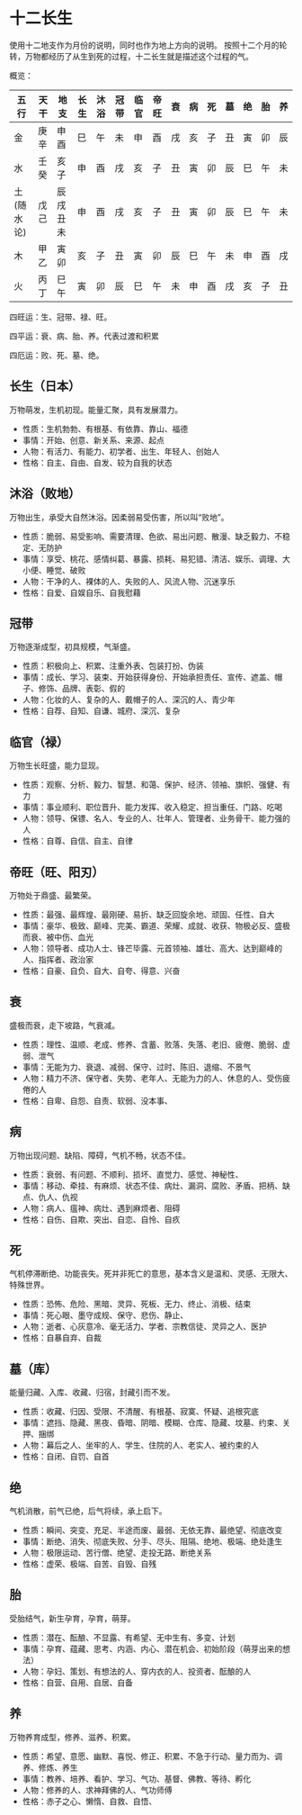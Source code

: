 # 十二长生

使用十二地支作为月份的说明，同时也作为地上方向的说明。
按照十二个月的轮转，万物都经历了从生到死的过程，十二长生就是描述这个过程的气。

概览：

| 五行     | 天干 | 地支   | 长生 | 沐浴 | 冠带 | 临官 | 帝旺 | 衰 | 病 | 死 | 墓 | 绝 | 胎 | 养 |
|--------|----|------|----|----|----|----|----|---|---|---|---|---|---|---|
| 金      | 庚辛 | 申酉   | 巳  | 午  | 未  | 申  | 酉  | 戌 | 亥 | 子 | 丑 | 寅 | 卯 | 辰 |
| 水      | 壬癸 | 亥子   | 申  | 酉  | 戌  | 亥  | 子  | 丑 | 寅 | 卯 | 辰 | 巳 | 午 | 未 |
| 土(随水论) | 戊己 | 辰戌丑未 | 申  | 酉  | 戌  | 亥  | 子  | 丑 | 寅 | 卯 | 辰 | 巳 | 午 | 未 |
| 木      | 甲乙 | 寅卯   | 亥  | 子  | 丑  | 寅  | 卯  | 辰 | 巳 | 午 | 未 | 申 | 酉 | 戌 |
| 火      | 丙丁 | 巳午   | 寅  | 卯  | 辰  | 巳  | 午  | 未 | 申 | 酉 | 戌 | 亥 | 子 | 丑 |

四旺运：生、冠带、禄、旺。

四平运：衰、病、胎、养。代表过渡和积累

四厄运：败、死、墓、绝。

## 长生（日本）

万物萌发，生机初现。能量汇聚，具有发展潜力。

- 性质：生机勃勃、有根基、有依靠、靠山、福德
- 事情：开始、创意、新关系、来源、起点
- 人物：有活力、有能力、初学者、出生、年轻人、创始人
- 性格：自主、自由、自发、较为自我的状态

## 沐浴（败地）

万物出生，承受大自然沐浴。因柔弱易受伤害，所以叫“败地”。

- 性质：脆弱、易受影响、需要清理、色欲、易出问题、散漫、缺乏毅力、不稳定、无防护
- 事情：享受、桃花、感情纠葛、暴露、损耗、易犯错、清洁、娱乐、调理、大小便、睡觉、破败
- 人物：干净的人、裸体的人、失败的人、风流人物、沉迷享乐
- 性格：自爱、自娱自乐、自我慰藉

## 冠带

万物逐渐成型，初具规模，气渐盛。

- 性质：积极向上、积累、注重外表、包装打扮、伪装
- 事情：成长、学习、装束、开始获得身份、开始承担责任、宣传、遮盖、帽子、修饰、品牌、表彰、假的
- 人物：化妆的人、复杂的人、戴帽子的人、深沉的人、青少年
- 性格：自荐、自知、自谦、城府、深沉、复杂

## 临官（禄）

万物生长旺盛，能力显现。

- 性质：观察、分析、毅力、智慧、和蔼、保护、经济、领袖、旗帜、强健、有力
- 事情：事业顺利、职位晋升、能力发挥、收入稳定、担当重任、门路、吃喝
- 人物：领导、保镖、名人、专业的人、壮年人、管理者、业务骨干、能力强的人
- 性格：自尊、自信、自主、自律

## 帝旺（旺、阳刃）

万物处于鼎盛、最繁荣。

- 性质：最强、最辉煌、最刚硬、易折、缺乏回旋余地、顽固、任性、自大
- 事情：豪华、极致、巅峰、完美、霸道、荣耀、成就、收获、物极必反、盛极而衰、被中伤、血光
- 人物：领导者、成功人士、锋芒毕露、元首领袖、雄壮、高大、达到巅峰的人、指挥者、政治家
- 性格：自豪、自负、自大、自夸、得意、兴奋

## 衰

盛极而衰，走下坡路，气衰减。

- 性质：理性、温顺、老成、修养、含蓄、败落、失落、老旧、疲倦、脆弱、虚弱、泄气
- 事情：无能为力、衰退、减弱、保守、过时、陈旧、退缩、不景气
- 人物：精力不济、保守者、失势、老年人、无能为力的人、休息的人、受伤疲倦的人
- 性格：自卑、自怨、自责、软弱、没本事、

## 病

万物出现问题、缺陷、障碍，气机不畅，状态不佳。

- 性质：衰弱、有问题、不顺利、损坏、直觉力、感觉、神秘性、
- 事情：移动、牵挂、有麻烦、状态不佳、病灶、漏洞、腐败、矛盾、把柄、缺点、仇人、仇视
- 人物：病人、瘟神、病灶、遇到麻烦者、阻碍
- 性格：自伤、自欺、突出、自恋、自怜、自疚

## 死

气机停滞断绝、功能丧失。死并非死亡的意思，基本含义是温和、灵感、无限大、特殊世界。

- 性质：恐怖、危险、黑暗、灵异、死板、无力、终止、消极、结束
- 事情：死心眼、墨守成规、保守、悲伤、静止、
- 人物：逝者、心灰意冷、毫无活力、学者、宗教信徒、灵异之人、医护
- 性格：自暴自弃、自裁

## 墓（库）

能量归藏、入库、收藏、归宿，封藏引而不发。

- 性质：收藏、归因、受限、不清醒、有根基、寂寞、怀疑、追根究底
- 事情：遮挡、隐藏、黑夜、昏暗、阴暗、模糊、仓库、隐藏、坟墓、约束、关押、捆绑
- 人物：幕后之人、坐牢的人、学生、住院的人、老实人、被约束的人
- 性格：自闭、自罚、自首

## 绝

气机消散，前气已绝，后气将续，承上启下。

- 性质：瞬间、突变、充足、半途而废、最弱、无依无靠、最绝望、彻底改变
- 事情：断绝、消失、彻底失败、分手、尽头、阻隔、绝地、极端、绝处逢生
- 人物：极限运动、苦行僧、绝望、走投无路、断绝关系
- 性格：虚荣、极端、自苦、自毁、自残

## 胎

受胎结气，新生孕育，孕育，萌芽。

- 性质：潜在、酝酿、不显露、有希望、无中生有、多变、计划
- 事情：孕育、蕴藏、思考、内涵、内心、潜在机会、初始阶段（萌芽出来的想法）
- 人物：孕妇、策划、有想法的人、穿内衣的人、投资者、酝酿的人
- 性格：自营、自用、自居、自备

## 养

万物养育成型，修养、滋养、积累。

- 性质：希望、意愿、幽默、喜悦、修正、积累、不急于行动、量力而为、调养、修炼、养生
- 事情：教养、培养、看护、学习、气功、基督、佛教、等待、孵化
- 人物：修养的人、求神拜佛的人、气功师傅
- 性格：赤子之心、懒惰、自救、自悟、
